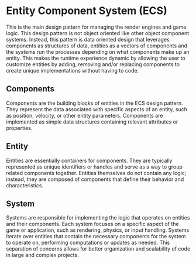 # Entity Component System (ECS)
This is the main design pattern for managing the render engines and game logic. This design pattern is not object oriented like other object component systems. Instead, this pattern is data oriented design that leverages components as structures of data, entities as a vectors of components and the systems run the processes depending on what components make up an entity. This makes the runtime experience dynamic by allowing the user to customize entities by adding, removing and/or replacing components to create unique implementations without having to code.

## Components
Components are the building blocks of entities in the ECS design pattern. They represent the data associated with specific aspects of an entity, such as position, velocity, or other entity parameters. Components are implemented as simple data structures containing relevant attributes or properties.

## Entity
Entities are essentially containers for components. They are typically represented as unique identifiers or handles and serve as a way to group related components together. Entities themselves do not contain any logic; instead, they are composed of components that define their behavior and characteristics.

## System
Systems are responsible for implementing the logic that operates on entities and their components. Each system focuses on a specific aspect of the game or application, such as rendering, physics, or input handling. Systems iterate over entities that contain the necessary components for the system to operate on, performing computations or updates as needed. This separation of concerns allows for better organization and scalability of code in large and complex projects.
